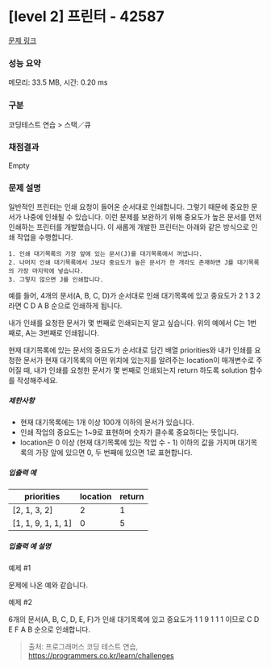 # [level 2] 프린터 - 42587 

[문제 링크](https://school.programmers.co.kr/learn/courses/30/lessons/42587#qna) 

### 성능 요약

메모리: 33.5 MB, 시간: 0.20 ms

### 구분

코딩테스트 연습 > 스택／큐

### 채점결과

Empty

### 문제 설명

<p>일반적인 프린터는 인쇄 요청이 들어온 순서대로 인쇄합니다. 그렇기 때문에 중요한 문서가 나중에 인쇄될 수 있습니다. 이런 문제를 보완하기 위해 중요도가 높은 문서를 먼저 인쇄하는 프린터를 개발했습니다. 이 새롭게 개발한 프린터는 아래와 같은 방식으로 인쇄 작업을 수행합니다.</p>
<div class="highlight"><pre class="codehilite"><code>1. 인쇄 대기목록의 가장 앞에 있는 문서(J)를 대기목록에서 꺼냅니다.
2. 나머지 인쇄 대기목록에서 J보다 중요도가 높은 문서가 한 개라도 존재하면 J를 대기목록의 가장 마지막에 넣습니다.
3. 그렇지 않으면 J를 인쇄합니다.
</code></pre></div>
<p>예를 들어, 4개의 문서(A, B, C, D)가 순서대로 인쇄 대기목록에 있고 중요도가 2 1 3 2 라면 C D A B 순으로 인쇄하게 됩니다.</p>

<p>내가 인쇄를 요청한 문서가 몇 번째로 인쇄되는지 알고 싶습니다. 위의 예에서 C는 1번째로, A는 3번째로 인쇄됩니다.</p>

<p>현재 대기목록에 있는 문서의 중요도가 순서대로 담긴 배열 priorities와 내가 인쇄를 요청한 문서가 현재 대기목록의 어떤 위치에 있는지를 알려주는 location이 매개변수로 주어질 때, 내가 인쇄를 요청한 문서가 몇 번째로 인쇄되는지 return 하도록 solution 함수를 작성해주세요.</p>

<h5>제한사항</h5>

<ul>
<li>현재 대기목록에는 1개 이상 100개 이하의 문서가 있습니다.</li>
<li>인쇄 작업의 중요도는 1~9로 표현하며 숫자가 클수록 중요하다는 뜻입니다.</li>
<li>location은 0 이상 (현재 대기목록에 있는 작업 수 - 1) 이하의 값을 가지며 대기목록의 가장 앞에 있으면 0, 두 번째에 있으면 1로 표현합니다.</li>
</ul>

<h5>입출력 예</h5>
<table class="table">
        <thead><tr>
<th>priorities</th>
<th>location</th>
<th>return</th>
</tr>
</thead>
        <tbody><tr>
<td>[2, 1, 3, 2]</td>
<td>2</td>
<td>1</td>
</tr>
<tr>
<td>[1, 1, 9, 1, 1, 1]</td>
<td>0</td>
<td>5</td>
</tr>
</tbody>
      </table>
<h5>입출력 예 설명</h5>

<p>예제 #1</p>

<p>문제에 나온 예와 같습니다.</p>

<p>예제 #2</p>

<p>6개의 문서(A, B, C, D, E, F)가 인쇄 대기목록에 있고 중요도가 1 1 9 1 1 1 이므로 C D E F A B 순으로 인쇄합니다. </p>


> 출처: 프로그래머스 코딩 테스트 연습, https://programmers.co.kr/learn/challenges
